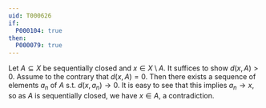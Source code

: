 ```yaml
---
uid: T000626
if:
  P000104: true
then:
  P000079: true
---
```


Let $A \subseteq X$ be sequentially closed and $x \in X \setminus A$. It suffices to show $d(x,A)>0$. Assume to the contrary that $d(x,A)=0$. Then there exists a sequence of elements $a_n$ of $A$ s.t. $d(x,a_n)\to 0$. It is easy to see that this implies $a_n \to x$, so as $A$ is sequentially closed, we have $x \in A$, a contradiction.
